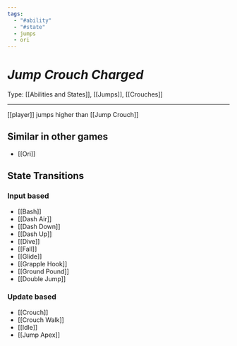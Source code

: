 ```yaml
---
tags:
  - "#ability"
  - "#state"
  - jumps
  - ori
---
```

# _Jump Crouch Charged_

Type: [[Abilities and States]], [[Jumps]], [[Crouches]]

----


[[player]] jumps higher than [[Jump Crouch]]


## Similar in other games

* [[Ori]]
## State Transitions

### Input based

* [[Bash]]
* [[Dash Air]]
* [[Dash Down]]
* [[Dash Up]]
* [[Dive]]
* [[Fall]]
* [[Glide]]
* [[Grapple Hook]]
* [[Ground Pound]]
* [[Double Jump]]

### Update based

* [[Crouch]]
* [[Crouch Walk]]
* [[Idle]]
* [[Jump Apex]]